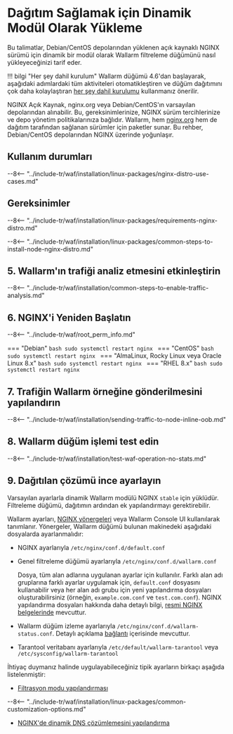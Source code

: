 [img-wl-console-users]:             ../../images/check-user-no-2fa.png
[wallarm-status-instr]:             ../../admin-en/configure-statistics-service.md
[memory-instr]:                     ../../admin-en/configuration-guides/allocate-resources-for-node.md
[waf-directives-instr]:             ../../admin-en/configure-parameters-en.md
[ptrav-attack-docs]:                ../../attacks-vulns-list.md#path-traversal
[attacks-in-ui-image]:           ../../images/admin-guides/test-attacks-quickstart.png
[waf-mode-instr]:                   ../../admin-en/configure-wallarm-mode.md
[logging-instr]:                    ../../admin-en/configure-logging.md
[proxy-balancer-instr]:             ../../admin-en/using-proxy-or-balancer-en.md
[process-time-limit-instr]:         ../../admin-en/configure-parameters-en.md#wallarm_process_time_limit
[configure-selinux-instr]:          ../../admin-en/configure-selinux.md
[configure-proxy-balancer-instr]:   ../../admin-en/configuration-guides/access-to-wallarm-api-via-proxy.md
[update-instr]:                     ../../updating-migrating/nginx-modules.md
[install-postanalytics-docs]:        ../../../admin-en/installation-postanalytics-en/
[versioning-policy]:               ../../updating-migrating/versioning-policy.md#version-list
[dynamic-dns-resolution-nginx]:     ../../admin-en/configure-dynamic-dns-resolution-nginx.md
[ip-lists-docs]:                    ../../user-guides/ip-lists/overview.md
[install-postanalytics-instr]:      ../../admin-en/installation-postanalytics-en.md
[img-node-with-several-instances]:  ../../images/user-guides/nodes/wallarm-node-with-two-instances.png
[img-create-wallarm-node]:      ../../images/user-guides/nodes/create-cloud-node.png
[nginx-custom]:                 ../custom/custom-nginx-version.md
[node-token]:                       ../../quickstart.md#deploy-the-wallarm-filtering-node
[api-token]:                        ../../user-guides/settings/api-tokens.md
[wallarm-token-types]:              ../../user-guides/nodes/nodes.md#api-and-node-tokens-for-node-creation
[platform]:                         ../../installation/supported-deployment-options.md
[inline-docs]:                      ../inline/overview.md
[oob-docs]:                         ../oob/overview.md
[oob-advantages-limitations]:       ../oob/overview.md#advantages-and-limitations
[web-server-mirroring-examples]:    ../oob/web-server-mirroring/overview.md#examples-of-web-server-configuration-for-traffic-mirroring
[img-grouped-nodes]:                ../../images/user-guides/nodes/grouped-nodes.png

# Dağıtım Sağlamak için Dinamik Modül Olarak Yükleme

Bu talimatlar, Debian/CentOS depolarından yüklenen açık kaynaklı NGINX sürümü için dinamik bir modül olarak Wallarm filtreleme düğümünü nasıl yükleyeceğinizi tarif eder.

!!! bilgi "Her şey dahil kurulum"
    Wallarm düğümü 4.6'dan başlayarak, aşağıdaki adımlardaki tüm aktiviteleri otomatikleştiren ve düğüm dağıtımını çok daha kolaylaştıran [her şey dahil kurulumu](all-in-one.md) kullanmanız önerilir.

NGINX Açık Kaynak, nginx.org veya Debian/CentOS'ın varsayılan depolarından alınabilir. Bu, gereksinimlerinize, NGINX sürüm tercihlerinize ve depo yönetim politikalarınıza bağlıdır. Wallarm, hem [nginx.org](dynamic-module.md) hem de dağıtım tarafından sağlanan sürümler için paketler sunar. Bu rehber, Debian/CentOS depolarından NGINX üzerinde yoğunlaşır.

## Kullanım durumları

--8<-- "../include-tr/waf/installation/linux-packages/nginx-distro-use-cases.md"

## Gereksinimler

--8<-- "../include-tr/waf/installation/linux-packages/requirements-nginx-distro.md"

--8<-- "../include-tr/waf/installation/linux-packages/common-steps-to-install-node-nginx-distro.md"

## 5. Wallarm'ın trafiği analiz etmesini etkinleştirin

--8<-- "../include-tr/waf/installation/common-steps-to-enable-traffic-analysis.md"

## 6. NGINX'i Yeniden Başlatın

--8<-- "../include-tr/waf/root_perm_info.md"

=== "Debian"
    ```bash
    sudo systemctl restart nginx
    ```
=== "CentOS"
    ```bash
    sudo systemctl restart nginx
    ```
=== "AlmaLinux, Rocky Linux veya Oracle Linux 8.x"
    ```bash
    sudo systemctl restart nginx
    ```
=== "RHEL 8.x"
    ```bash
    sudo systemctl restart nginx
    ```

## 7. Trafiğin Wallarm örneğine gönderilmesini yapılandırın

--8<-- "../include-tr/waf/installation/sending-traffic-to-node-inline-oob.md"

## 8. Wallarm düğüm işlemi test edin

--8<-- "../include-tr/waf/installation/test-waf-operation-no-stats.md"

## 9. Dağıtılan çözümü ince ayarlayın

Varsayılan ayarlarla dinamik Wallarm modülü NGINX `stable` için yüklüdür. Filtreleme düğümü, dağıtımın ardından ek yapılandırmayı gerektirebilir.

Wallarm ayarları, [NGINX yönergeleri](../../admin-en/configure-parameters-en.md) veya Wallarm Console UI kullanılarak tanımlanır. Yönergeler, Wallarm düğümü bulunan makinedeki aşağıdaki dosyalarda ayarlanmalıdır:

* NGINX ayarlarıyla `/etc/nginx/conf.d/default.conf`
* Genel filtreleme düğümü ayarlarıyla `/etc/nginx/conf.d/wallarm.conf`

    Dosya, tüm alan adlarına uygulanan ayarlar için kullanılır. Farklı alan adı gruplarına farklı ayarlar uygulamak için, `default.conf` dosyasını kullanabilir veya her alan adı grubu için yeni yapılandırma dosyaları oluşturabilirsiniz (örneğin, `example.com.conf` ve `test.com.conf`). NGINX yapılandırma dosyaları hakkında daha detaylı bilgi, [resmi NGINX belgelerinde](https://nginx.org/en/docs/beginners_guide.html) mevcuttur.
* Wallarm düğüm izleme ayarlarıyla `/etc/nginx/conf.d/wallarm-status.conf`. Detaylı açıklama [bağlantı][wallarm-status-instr] içerisinde mevcuttur.
* Tarantool veritabanı ayarlarıyla `/etc/default/wallarm-tarantool` veya `/etc/sysconfig/wallarm-tarantool`

İhtiyaç duymanız halinde uygulayabileceğiniz tipik ayarların birkaçı aşağıda listelenmiştir:

* [Filtrasyon modu yapılandırması][waf-mode-instr]

--8<-- "../include-tr/waf/installation/linux-packages/common-customization-options.md"

* [NGINX'de dinamik DNS çözümlemesini yapılandırma][dynamic-dns-resolution-nginx]